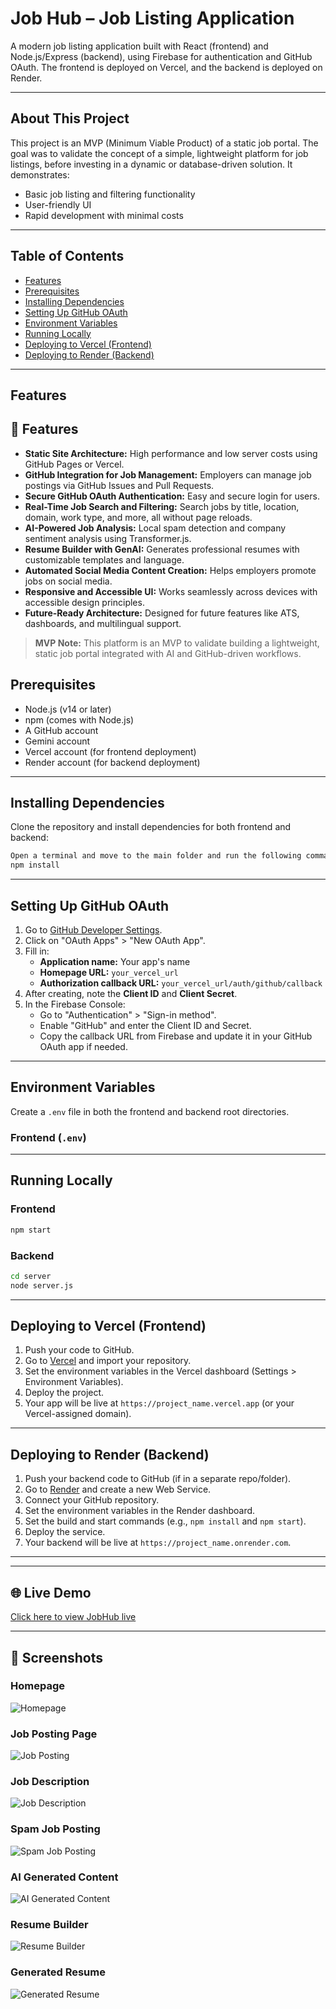 # Job Hub – Job Listing Application

A modern job listing application built with React (frontend) and Node.js/Express (backend), using Firebase for authentication and GitHub OAuth. The frontend is deployed on Vercel, and the backend is deployed on Render.

---
## About This Project

This project is an MVP (Minimum Viable Product) of a static job portal. The goal was to validate the concept of a simple, lightweight platform for job listings, before investing in a dynamic or database-driven solution. It demonstrates:

- Basic job listing and filtering functionality
- User-friendly UI
- Rapid development with minimal costs


---

## Table of Contents

- [Features](#features)
- [Prerequisites](#prerequisites)
- [Installing Dependencies](#installing-dependencies)
- [Setting Up GitHub OAuth](#setting-up-github-oauth)
- [Environment Variables](#environment-variables)
- [Running Locally](#running-locally)
- [Deploying to Vercel (Frontend)](#deploying-to-vercel-frontend)
- [Deploying to Render (Backend)](#deploying-to-render-backend)

---

## Features

## 🚀 Features

- **Static Site Architecture:** High performance and low server costs using GitHub Pages or Vercel.
- **GitHub Integration for Job Management:** Employers can manage job postings via GitHub Issues and Pull Requests.
- **Secure GitHub OAuth Authentication:** Easy and secure login for users.
- **Real-Time Job Search and Filtering:** Search jobs by title, location, domain, work type, and more, all without page reloads.
- **AI-Powered Job Analysis:** Local spam detection and company sentiment analysis using Transformer.js.
- **Resume Builder with GenAI:** Generates professional resumes with customizable templates and language.
- **Automated Social Media Content Creation:** Helps employers promote jobs on social media.
- **Responsive and Accessible UI:** Works seamlessly across devices with accessible design principles.
- **Future-Ready Architecture:** Designed for future features like ATS, dashboards, and multilingual support.

> **MVP Note:** This platform is an MVP to validate building a lightweight, static job portal integrated with AI and GitHub-driven workflows.


## Prerequisites

- Node.js (v14 or later)
- npm (comes with Node.js)
- A GitHub account
- Gemini account
- Vercel account (for frontend deployment)
- Render account (for backend deployment)

---

## Installing Dependencies

Clone the repository and install dependencies for both frontend and backend:

```bash
Open a terminal and move to the main folder and run the following command:
npm install           
```

---

## Setting Up GitHub OAuth

1. Go to [GitHub Developer Settings](https://github.com/settings/developers).
2. Click on "OAuth Apps" > "New OAuth App".
3. Fill in:
   - **Application name:** Your app's name
   - **Homepage URL:** `your_vercel_url`
   - **Authorization callback URL:** `your_vercel_url/auth/github/callback`
4. After creating, note the **Client ID** and **Client Secret**.
5. In the Firebase Console:
   - Go to "Authentication" > "Sign-in method".
   - Enable "GitHub" and enter the Client ID and Secret.
   - Copy the callback URL from Firebase and update it in your GitHub OAuth app if needed.

---

## Environment Variables

Create a `.env` file in both the frontend and backend root directories.

### Frontend (`.env`)


---

## Running Locally

### Frontend

```bash
npm start
```

### Backend

```bash
cd server
node server.js
```

---

## Deploying to Vercel (Frontend)

1. Push your code to GitHub.
2. Go to [Vercel](https://vercel.com/) and import your repository.
3. Set the environment variables in the Vercel dashboard (Settings > Environment Variables).
4. Deploy the project.
5. Your app will be live at `https://project_name.vercel.app` (or your Vercel-assigned domain).

---

## Deploying to Render (Backend)

1. Push your backend code to GitHub (if in a separate repo/folder).
2. Go to [Render](https://render.com/) and create a new Web Service.
3. Connect your GitHub repository.
4. Set the environment variables in the Render dashboard.
5. Set the build and start commands (e.g., `npm install` and `npm start`).
6. Deploy the service.
7. Your backend will be live at `https://project_name.onrender.com`.

---

---

## 🌐 Live Demo

[Click here to view JobHub live](https://job-ui-six.vercel.app/display-jobs)

---

## 📸 Screenshots

### Homepage

![Homepage](screenshots/homepage.png)

### Job Posting Page

![Job Posting](screenshots/job_posting.png)

### Job Description

![Job Description](screenshots/job_description.png)

### Spam Job Posting

![Spam Job Posting](screenshots/spam.png)

### AI Generated Content

![AI Generated Content](screenshots/AI_generated_content.png)

### Resume Builder

![Resume Builder](screenshots/resume_builder.png)

### Generated Resume

![Generated Resume](screenshots/generated_resume.png)

